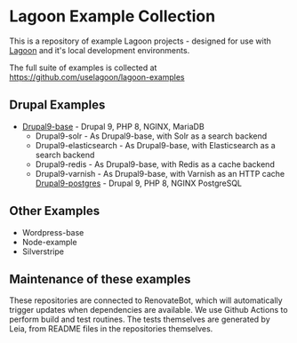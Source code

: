 # Lagoon Example Collection

This is a repository of example Lagoon projects - designed for use with [Lagoon](https://lagoon.sh) and it's local development environments.

The full suite of examples is collected at https://github.com/uselagoon/lagoon-examples

## Drupal Examples

- [Drupal9-base](https://github.com/lagoon-examples/drupal9-base) - Drupal 9, PHP 8, NGINX, MariaDB
  - Drupal9-solr - As Drupal9-base, with Solr as a search backend
  - Drupal9-elasticsearch - As Drupal9-base, with Elasticsearch as a search backend
  - Drupal9-redis - As Drupal9-base, with Redis as a cache backend
  - Drupal9-varnish - As Drupal9-base, with Varnish as an HTTP cache
[Drupal9-postgres](https://github.com/lagoon-examples/drupal9-postgres) - Drupal 9, PHP 8, NGINX PostgreSQL

## Other Examples

- Wordpress-base
- Node-example
- Silverstripe

## Maintenance of these examples

These repositories are connected to RenovateBot, which will automatically trigger updates when dependencies are available.  We use Github Actions to perform build and test routines. The tests themselves are generated by Leia, from README files in the repositories themselves.
